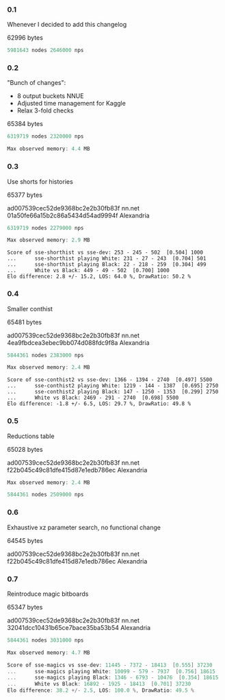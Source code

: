 ### 0.1

Whenever I decided to add this changelog

62996 bytes

```c
5981643 nodes 2646000 nps
```

### 0.2

"Bunch of changes":

* 8 output buckets NNUE
* Adjusted time management for Kaggle
* Relax 3-fold checks

65384 bytes

```c
6319719 nodes 2320000 nps
```

```c
Max observed memory: 4.4 MB
```

### 0.3

Use shorts for histories

65377 bytes

ad007539cec52de9368bc2e2b30fb83f  nn.net
01a50fe66a15b2c86a5434d54ad9994f  Alexandria

```c
6319719 nodes 2279000 nps
```

```c
Max observed memory: 2.9 MB
```

```
Score of sse-shorthist vs sse-dev: 253 - 245 - 502  [0.504] 1000
...      sse-shorthist playing White: 231 - 27 - 243  [0.704] 501
...      sse-shorthist playing Black: 22 - 218 - 259  [0.304] 499
...      White vs Black: 449 - 49 - 502  [0.700] 1000
Elo difference: 2.8 +/- 15.2, LOS: 64.0 %, DrawRatio: 50.2 %
```

### 0.4

Smaller conthist

65481 bytes

ad007539cec52de9368bc2e2b30fb83f  nn.net
4ea9fbdcea3ebec9bb074d088fdc9f8a  Alexandria

```c
5844361 nodes 2383000 nps
```

```c
Max observed memory: 2.4 MB
```

```
Score of sse-conthist2 vs sse-dev: 1366 - 1394 - 2740  [0.497] 5500
...      sse-conthist2 playing White: 1219 - 144 - 1387  [0.695] 2750
...      sse-conthist2 playing Black: 147 - 1250 - 1353  [0.299] 2750
...      White vs Black: 2469 - 291 - 2740  [0.698] 5500
Elo difference: -1.8 +/- 6.5, LOS: 29.7 %, DrawRatio: 49.8 %
```

### 0.5

Reductions table

65028 bytes

ad007539cec52de9368bc2e2b30fb83f  nn.net
f22b045c49c81dfe415d87e1edb786ec  Alexandria

```c
Max observed memory: 2.4 MB
```

```c
5844361 nodes 2509000 nps
```

### 0.6

Exhaustive xz parameter search, no functional change

64545 bytes

ad007539cec52de9368bc2e2b30fb83f  nn.net
f22b045c49c81dfe415d87e1edb786ec  Alexandria

### 0.7

Reintroduce magic bitboards

65347 bytes

ad007539cec52de9368bc2e2b30fb83f  nn.net
32041dcc10431b65ce7bace35ba53b54  Alexandria

```c
5844361 nodes 3031000 nps
```

```c
Max observed memory: 4.7 MB
```

```c
Score of sse-magics vs sse-dev: 11445 - 7372 - 18413  [0.555] 37230
...      sse-magics playing White: 10099 - 579 - 7937  [0.756] 18615
...      sse-magics playing Black: 1346 - 6793 - 10476  [0.354] 18615
...      White vs Black: 16892 - 1925 - 18413  [0.701] 37230
Elo difference: 38.2 +/- 2.5, LOS: 100.0 %, DrawRatio: 49.5 %
```
